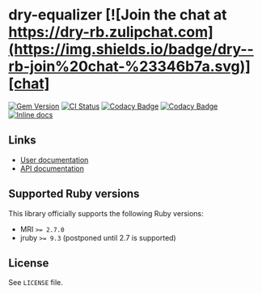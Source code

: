 <!--- this file is synced from dry-rb/template-gem project -->
[gem]: https://rubygems.org/gems/dry-equalizer
[actions]: https://github.com/dry-rb/dry-equalizer/actions
[codacy]: https://www.codacy.com/gh/dry-rb/dry-equalizer
[chat]: https://dry-rb.zulipchat.com
[inchpages]: http://inch-ci.org/github/dry-rb/dry-equalizer

# dry-equalizer [![Join the chat at https://dry-rb.zulipchat.com](https://img.shields.io/badge/dry--rb-join%20chat-%23346b7a.svg)][chat]

[![Gem Version](https://badge.fury.io/rb/dry-equalizer.svg)][gem]
[![CI Status](https://github.com/dry-rb/dry-equalizer/workflows/ci/badge.svg)][actions]
[![Codacy Badge](https://api.codacy.com/project/badge/Grade/2856600c8fc94a30a927b3fb2b65bb37)][codacy]
[![Codacy Badge](https://api.codacy.com/project/badge/Coverage/2856600c8fc94a30a927b3fb2b65bb37)][codacy]
[![Inline docs](http://inch-ci.org/github/dry-rb/dry-equalizer.svg?branch=main)][inchpages]

## Links

* [User documentation](https://dry-rb.org/gems/dry-equalizer)
* [API documentation](http://rubydoc.info/gems/dry-equalizer)

## Supported Ruby versions

This library officially supports the following Ruby versions:

* MRI `>= 2.7.0`
* jruby `>= 9.3` (postponed until 2.7 is supported)

## License

See `LICENSE` file.
